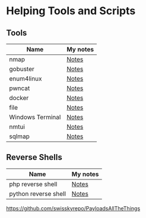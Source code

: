 # Helping Tools and Scripts

## Tools

| Name             | My notes                                  |
| ---------------- | ----------------------------------------- |
| nmap             | [Notes](./tool-notes/nmap.md)             |
| gobuster         | [Notes](./tool-notes/gobuster.md)         |
| enum4linux       | [Notes](./tool-notes/enum4linux.md)       |
| pwncat           | [Notes](./tool-notes/pwncat.md)           |
| docker           | [Notes](./tool-notes/docker.md)           |
| file             | [Notes](./tool-notes/file.md)             |
| Windows Terminal | [Notes](./tool-notes/windows-terminal.md) |
| nmtui            | [Notes](./tool-notes/nmtui.md)            |
| sqlmap           | [Notes](./tool-notes/sqlmap.md)           |


## Reverse Shells

| Name                      | My notes                                              |
|---------------------------|-------------------------------------------------------|
| php reverse shell         | [Notes](./reverse-shells/reverse-shell-php.md)        |
| python reverse shell      | [Notes](./reverse-shells/reverse-shell-python.md)     |


https://github.com/swisskyrepo/PayloadsAllTheThings